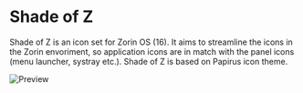 # Shade of Z

Shade of Z is an icon set for Zorin OS  (16). It aims to streamline the icons in the Zorin envoriment, so application icons are in match with the panel icons (menu launcher, systray etc.). Shade of Z is based on Papirus icon theme.

![Preview](https://user-images.githubusercontent.com/60283532/116978126-98f93080-acc3-11eb-933b-895328574f9c.png)
